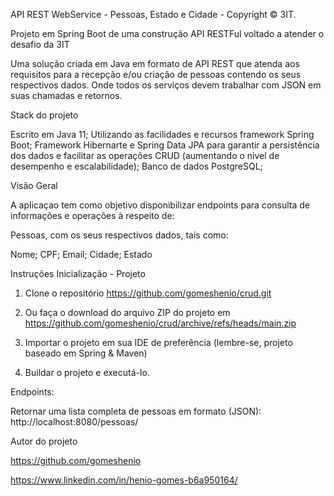 API REST WebService - Pessoas, Estado e Cidade - Copyright © 3IT.

Projeto em Spring Boot de uma construção API RESTFul voltado a atender o desafio da 3IT

Uma solução criada em Java em formato de API REST que atenda aos requisitos para a recepção e/ou criação de 
pessoas contendo os seus respectivos dados. Onde todos os serviços devem trabalhar com JSON em suas chamadas e retornos.

Stack do projeto

Escrito em Java 11;
Utilizando as facilidades e recursos framework Spring Boot;
Framework Hibernarte e Spring Data JPA para garantir a persistência dos dados e facilitar as operações CRUD (aumentando o nivel de desempenho e escalabilidade);
Banco de dados PostgreSQL;


Visão Geral

A aplicaçao tem como objetivo disponibilizar endpoints para consulta de informações e operações à respeito de:

Pessoas, com os seus respectivos dados, tais como:

Nome;
CPF;
Email;
Cidade;
Estado

Instruções Inicialização - Projeto

 1. Clone o repositório https://github.com/gomeshenio/crud.git
  
  2. Ou faça o download do arquivo ZIP do projeto em https://github.com/gomeshenio/crud/archive/refs/heads/main.zip
      
  3. Importar o projeto em sua IDE de preferência (lembre-se, projeto baseado em Spring & Maven)
  
  4. Buildar o projeto e executá-lo.
  
  Endpoints:
  
  Retornar uma lista completa de pessoas em formato (JSON):
  http://localhost:8080/pessoas/
  
  Autor do projeto
  
 https://github.com/gomeshenio
 
 https://www.linkedin.com/in/henio-gomes-b6a950164/
 

